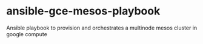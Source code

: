 # ansible-gce-mesos-playbook
Ansible playbook to provision and orchestrates a multinode mesos cluster in google compute
